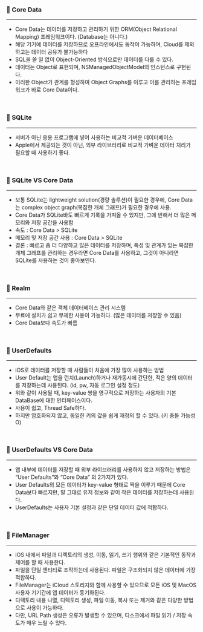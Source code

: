 ### 📍 Core Data
---
- Core Data는 데이터를 저장하고 관리하기 위한 ORM(Object Relational Mapping) 프레임워크이다. (Database는 아니다.)
- 해당 기기에 데이터를 저장하므로 오프라인에서도 동작이 가능하며, Cloud를 제외하고는 데이터 공유가 불가능하다
- SQL을 쓸 일 없이 Object-Oriented 방식으로만 데이터를 다룰 수 있다.
- 데이터는 Object로 표현되며, NSManagedObjectModel의 인스턴스로 구현된다. 
- 이러한 Object가 관계를 형성하여 Object Graphs를 이루고 이를 관리하는 프레임워크가 바로 Core Data이다.

<br>

### 📍 SQLite
---
- 서버가 아닌 응용 프로그램에 넣어 사용하는 비교적 가벼운 데이터베이스
- Apple에서 제공되는 것이 아닌, 외부 라이브러리로 비교적 가벼운 데아터 처리가 필요할 때 사용하기 좋다.

<br>

### 📍 SQLite VS Core Data
---
- 보통 SQLite는 lightweight solution(경량 솔루션)이 필요한 경우에, Core Data는 complex object graph(복잡한 개체 그래프)가 필요한 경우에 사용.
- Core Data가 SQLite바도 빠르게 기록을 가져올 수 있지만, 그에 반해서 더 많은 메모리와 저장 공간을 사용함
- 속도 : Core Data > SQLite
- 메모리 및 저장 공간 사용 : Core Data > SQLite
- 결론 : 빠르고 좀 더 다양하고 많은 데이터를 저장하며, 특성 및 관계가 있는 복잡한 개체 그래프를 관리하는 경우라면 Core Data를 사용하고, 그것이 아니라면 SQLite를 사용하는 것이 좋아보인다.

<br> 

### 📍 Realm
---
- Core Data와 같은 객체 데이터베이스 관리 시스템
- 무료에 설치가 쉽고 무제한 사용이 가능하다. (많은 데이터를 저장할 수 있음)
- Core Data보다 속도가 빠름

<br>

### 📍 UserDefaults
---
- iOS로 데이터를 저장할 때 사람들이 처음에 가장 많이 사용하는 방법
- User Default는 앱을 런치(Launch)하거나 재가동시에 간단한, 적은 양의 데이터를 저장하는데 사용된다. (id, pw, 자동 로그인 설정 정도)
- 위와 같이 사용될 때, key-value 쌍을 영구적으로 저장하는 사용자의 기본 DataBase에 대한 인터페이스이다.
- 사용이 쉽고, Thread Safe하다.
- 하지만 암호화되지 않고, 동일한 키의 값을 쉽게 재정의 할 수 있다. (키 충돌 가능성 O)

<br>

### 📍 UserDefaults VS Core Data
---
- 앱 내부에 데이터를 저장할 때 외부 라이브러리를 사용하지 않고 저장하는 방법은 “User Defaults”와 “Core Data” 의 2가지가 있다.
- User Defaults의 모든 데이터가 key-value 형태로 짝을 이루기 때문에 Core Data보다 빠르지만, 말 그대로 유저 정보와 같이 작은 데이터를 저장하는데 사용된다.
- UserDefaults는 사용자 기본 설정과 같은 단일 데이터 값에 적합하다.

<br>

### 📍 FileManager
---
- iOS 내에서 파일과 디렉토리의 생성, 이동, 읽기, 쓰기 행위와 같은 기본적인 동작과 제어를 할 때 사용한다.
- 파일을 단일 엔티티로 조작하는데 사용된다. 파일은 구조화되지 않은 데이터에 가장 적합하다.
- FileManager는 iCloud 스토리지와 함께 사용할 수 있으므로 모든 iOS 및 MacOS 사용자 기기간에 앱 데이터가 동기화된다.
- 디렉토리 내용 나열, 디렉토리 생성, 파일 이동, 복사 또는 제거와 같은 다양한 방법으로 사용이 가능하다.
- 다만, URL Path 생성은 오류가 발생할 수 있으며, 디스크에서 파일 읽기 / 저장 속도가 매우 느릴 수 있다.


<!-- 

> Reference
> - https://devmjun.github.io/archive/iOS_Databases-SQLLite_vs_Core_Data_vs_Realm
> - https://velog.io/@rnfxl92/UserDefaults-FileManger-CoreData에대한-간단한-설명
> - https://cocoacasts.com/what-is-the-difference-between-core-data-and-sqlite/ 

-->
